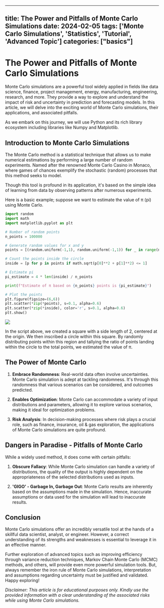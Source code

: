 
---
title: The Power and Pitfalls of Monte Carlo Simulations
date: 2024-02-05
tags: ['Monte Carlo Simulations', 'Statistics', 'Tutorial', 'Advanced Topic']
categories: ["basics"]
---


# The Power and Pitfalls of Monte Carlo Simulations

Monte Carlo simulations are a powerful tool widely applied in fields like data science, finance, project management, energy, manufacturing, engineering, research, and more. They provide a way to explore and understand the impact of risk and uncertainty in prediction and forecasting models. In this article, we will delve into the exciting world of Monte Carlo simulations, their applications, and associated pitfalls. 

As we embark on this journey, we will use Python and its rich library ecosystem including libraries like Numpy and Matplotlib. 

## Introduction to Monte Carlo Simulations

The Monte Carlo method is a statistical technique that allows us to make numerical estimations by performing a large number of random experiments. Named after the renowned Monte Carlo Casino in Monaco, where games of chances exemplify the stochastic (random) processes that this method seeks to model.

Though this tool is profound in its application, it's based on the simple idea of learning from data by observing patterns after numerous experiments. 

Here is a basic example; suppose we want to estimate the value of π (pi) using Monte Carlo.

```python
import random
import math
import matplotlib.pyplot as plt

# Number of random points 
n_points = 100000

# Generate random values for x and y
points = [(random.uniform(-1,1), random.uniform(-1,1)) for _ in range(n_points)]

# Count the points inside the circle
inside = [p for p in points if math.sqrt(p[0]**2 + p[1]**2) <= 1]

# Estimate pi
pi_estimate = 4 * len(inside) / n_points

print(f"Estimate of π based on {n_points} points is {pi_estimate}")

# Plot the points
plt.figure(figsize=(6,6))
plt.scatter(*zip(*points), s=0.1, alpha=0.6)
plt.scatter(*zip(*inside), color='r', s=0.1, alpha=0.6)
plt.show()
```

![](./image.png)

In the script above, we created a square with a side length of 2, centered at the origin. We then inscribed a circle within this square. By randomly distributing points within this region and tallying the ratio of points landing within the circle to the total points, we estimated the value of π.

## The Power of Monte Carlo

1.  __Embrace Randomness__: Real-world data often involve uncertainties. Monte Carlo simulation is adept at tackling randomness. It's through this randomness that various scenarios can be considered, and outcomes predicted.

2.  __Enables Optimization__: Monte Carlo can accommodate a variety of input distributions and parameters, allowing it to explore various scenarios, making it ideal for optimization problems.

3.  __Risk Analysis__: In decision-making processes where risk plays a crucial role, such as finance, insurance, oil & gas exploration, the applications of Monte Carlo simulations are quite profound.

## Dangers in Paradise - Pitfalls of Monte Carlo

While a widely used method, it does come with certain pitfalls:

1.  __Obscure Fallacy__: While Monte Carlo simulation can handle a variety of distributions, the quality of the output is highly dependent on the appropriateness of the selected distributions used as inputs.

2. __'GIGO' - Garbage In, Garbage Out__: Monte Carlo results are inherently based on the assumptions made in the simulation. Hence, inaccurate assumptions or data used for the simulation will lead to inaccurate results.

## Conclusion

Monte Carlo simulations offer an incredibly versatile tool at the hands of a skillful data scientist, analyst, or engineer. However, a correct understanding of its strengths and weaknesses is essential to leverage it in an effective manner. 

Further exploration of advanced topics such as improving efficiency through variance reduction techniques, Markov Chain Monte Carlo (MCMC) methods, and others, will provide even more powerful simulation tools. But, always remember the iron rule of Monte Carlo simulations, interpretation and assumptions regarding uncertainty must be justified and validated. Happy exploring!

*Disclaimer: This article is for educational purposes only. Kindly use the provided information with a clear understanding of the associated risks while using Monte Carlo simulations.*